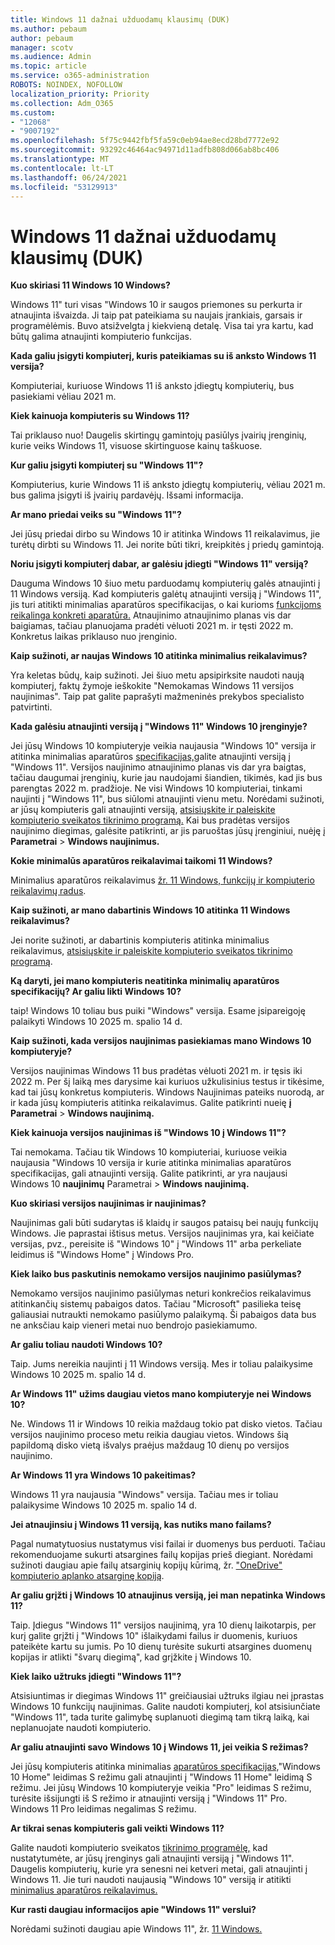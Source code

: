 ```yaml
---
title: Windows 11 dažnai užduodamų klausimų (DUK)
ms.author: pebaum
author: pebaum
manager: scotv
ms.audience: Admin
ms.topic: article
ms.service: o365-administration
ROBOTS: NOINDEX, NOFOLLOW
localization_priority: Priority
ms.collection: Adm_O365
ms.custom:
- "12068"
- "9007192"
ms.openlocfilehash: 5f75c9442fbf5fa59c0eb94ae8ecd28bd7772e92
ms.sourcegitcommit: 93292c46464ac94971d11adfb808d066ab8bc406
ms.translationtype: MT
ms.contentlocale: lt-LT
ms.lasthandoff: 06/24/2021
ms.locfileid: "53129913"
---
```

# <a name="windows-11-frequently-asked-questions-faq"></a>Windows 11 dažnai užduodamų klausimų (DUK)

**Kuo skiriasi 11 Windows 10 Windows?**

Windows 11" turi visas "Windows 10 ir saugos priemones su perkurta ir atnaujinta išvaizda. Ji taip pat pateikiama su naujais įrankiais, garsais ir programėlėmis. Buvo atsižvelgta į kiekvieną detalę. Visa tai yra kartu, kad būtų galima atnaujinti kompiuterio funkcijas.

**Kada galiu įsigyti kompiuterį, kuris pateikiamas su iš anksto Windows 11 versija?**

Kompiuteriai, kuriuose Windows 11 iš anksto įdiegtų kompiuterių, bus pasiekiami vėliau 2021 m.


**Kiek kainuoja kompiuteris su Windows 11?**

Tai priklauso nuo! Daugelis skirtingų gamintojų pasiūlys įvairių įrenginių, kurie veiks Windows 11, visuose skirtinguose kainų taškuose.


**Kur galiu įsigyti kompiuterį su "Windows 11"?**

Kompiuterius, kurie Windows 11 iš anksto įdiegtų kompiuterių, vėliau 2021 m. bus galima įsigyti iš įvairių pardavėjų. Išsami informacija.


**Ar mano priedai veiks su "Windows 11"?**

Jei jūsų priedai dirbo su Windows 10 ir atitinka Windows 11 reikalavimus, jie turėtų dirbti su Windows 11. Jei norite būti tikri, kreipkitės į priedų gamintoją.


**Noriu įsigyti kompiuterį dabar, ar galėsiu įdiegti "Windows 11" versiją?**

Dauguma Windows 10 šiuo metu parduodamų kompiuterių galės atnaujinti į 11 Windows versiją. Kad kompiuteris galėtų atnaujinti versiją į "Windows 11", jis turi atitikti minimalias aparatūros specifikacijas, o kai kurioms [funkcijoms reikalinga konkreti aparatūra.](https://www.microsoft.com/windows/windows-11-specifications) Atnaujinimo atnaujinimo planas vis dar baigiamas, tačiau planuojama pradėti vėluoti 2021 m. ir tęsti 2022 m. Konkretus laikas priklauso nuo įrenginio.


**Kaip sužinoti, ar naujas Windows 10 atitinka minimalius reikalavimus?**

Yra keletas būdų, kaip sužinoti. Jei šiuo metu apsipirksite naudoti naują kompiuterį, faktų žymoje ieškokite "Nemokamas Windows 11 versijos naujinimas". Taip pat galite paprašyti mažmeninės prekybos specialisto patvirtinti.


**Kada galėsiu atnaujinti versiją į "Windows 11" Windows 10 įrenginyje?**

Jei jūsų Windows 10 kompiuteryje veikia naujausia "Windows 10" versija ir atitinka minimalias aparatūros [specifikacijas,](https://www.microsoft.com/windows/windows-11-specifications)galite atnaujinti versiją į "Windows 11". Versijos naujinimo atnaujinimo planas vis dar yra baigtas, tačiau daugumai įrenginių, kurie jau naudojami šiandien, tikimės, kad jis bus parengtas 2022 m. pradžioje. Ne visi Windows 10 kompiuteriai, tinkami naujinti į "Windows 11", bus siūlomi atnaujinti vienu metu. Norėdami sužinoti, ar jūsų kompiuteris gali atnaujinti versiją, [atsisiųskite ir paleiskite kompiuterio sveikatos tikrinimo programą.](https://aka.ms/GetPCHealthCheckApp) Kai bus pradėtas versijos naujinimo diegimas, galėsite patikrinti, ar jis paruoštas jūsų įrenginiui, nuėję į **Parametrai**  >  **Windows naujinimus.**


**Kokie minimalūs aparatūros reikalavimai taikomi 11 Windows?**

Minimalius aparatūros reikalavimus [žr. 11 Windows, funkcijų ir kompiuterio reikalavimų radus](https://www.microsoft.com/windows/windows-11-specifications).


**Kaip sužinoti, ar mano dabartinis Windows 10 atitinka 11 Windows reikalavimus?**

Jei norite sužinoti, ar dabartinis kompiuteris atitinka minimalius reikalavimus, [atsisiųskite ir paleiskite kompiuterio sveikatos tikrinimo programą](https://aka.ms/GetPCHealthCheckApp).


**Ką daryti, jei mano kompiuteris neatitinka minimalių aparatūros specifikacijų? Ar galiu likti Windows 10?**

taip! Windows 10 toliau bus puiki "Windows" versija. Esame įsipareigoję palaikyti Windows 10 2025 m. spalio 14 d.


**Kaip sužinoti, kada versijos naujinimas pasiekiamas mano Windows 10 kompiuteryje?**

Versijos naujinimas Windows 11 bus pradėtas vėluoti 2021 m. ir tęsis iki 2022 m. Per šį laiką mes darysime kai kuriuos užkulisinius testus ir tikėsime, kad tai jūsų konkretus kompiuteris. Windows Naujinimas pateiks nuorodą, ar ir kada jūsų kompiuteris atitinka reikalavimus. Galite patikrinti nueię **į Parametrai**  >  **Windows naujinimą.**


**Kiek kainuoja versijos naujinimas iš "Windows 10 į Windows 11"?**

Tai nemokama. Tačiau tik Windows 10 kompiuteriai, kuriuose veikia naujausia "Windows 10 versija ir kurie atitinka minimalias aparatūros specifikacijas, gali atnaujinti versiją. Galite patikrinti, ar yra naujausi Windows 10 **naujinimų** Parametrai  >  **Windows naujinimą.**


**Kuo skiriasi versijos naujinimas ir naujinimas?**

Naujinimas gali būti sudarytas iš klaidų ir saugos pataisų bei naujų funkcijų Windows. Jie paprastai ištisus metus. Versijos naujinimas yra, kai keičiate versijas, pvz., pereisite iš "Windows 10" į "Windows 11" arba perkeliate leidimus iš "Windows Home" į Windows Pro.


**Kiek laiko bus paskutinis nemokamo versijos naujinimo pasiūlymas?**

Nemokamo versijos naujinimo pasiūlymas neturi konkrečios reikalavimus atitinkančių sistemų pabaigos datos. Tačiau "Microsoft" pasilieka teisę galiausiai nutraukti nemokamo pasiūlymo palaikymą. Ši pabaigos data bus ne anksčiau kaip vieneri metai nuo bendrojo pasiekiamumo.


**Ar galiu toliau naudoti Windows 10?**

Taip. Jums nereikia naujinti į 11 Windows versiją. Mes ir toliau palaikysime Windows 10 2025 m. spalio 14 d.

**Ar Windows 11" užims daugiau vietos mano kompiuteryje nei Windows 10?**

Ne. Windows 11 ir Windows 10 reikia maždaug tokio pat disko vietos. Tačiau versijos naujinimo proceso metu reikia daugiau vietos. Windows šią papildomą disko vietą išvalys praėjus maždaug 10 dienų po versijos naujinimo.


**Ar Windows 11 yra Windows 10 pakeitimas?**

Windows 11 yra naujausia "Windows" versija. Tačiau mes ir toliau palaikysime Windows 10 2025 m. spalio 14 d.


**Jei atnaujinsiu į Windows 11 versiją, kas nutiks mano failams?**

Pagal numatytuosius nustatymus visi failai ir duomenys bus perduoti. Tačiau rekomenduojame sukurti atsargines failų kopijas prieš diegiant. Norėdami sužinoti daugiau apie failų atsarginių kopijų kūrimą, žr. ["OneDrive" kompiuterio aplanko atsarginę kopiją](https://www.microsoft.com/microsoft-365/onedrive/pc-cloud-backup).


**Ar galiu grįžti į Windows 10 atnaujinus versiją, jei man nepatinka Windows 11?**

Taip. Įdiegus "Windows 11" versijos naujinimą, yra 10 dienų laikotarpis, per kurį galite grįžti į "Windows 10" išlaikydami failus ir duomenis, kuriuos pateikėte kartu su jumis. Po 10 dienų turėsite sukurti atsargines duomenų kopijas ir atlikti "švarų diegimą", kad grįžkite į Windows 10.


**Kiek laiko užtruks įdiegti "Windows 11"?**

Atsisiuntimas ir diegimas Windows 11" greičiausiai užtruks ilgiau nei įprastas Windows 10 funkcijų naujinimas. Galite naudoti kompiuterį, kol atsisiunčiate "Windows 11", tada turite galimybę suplanuoti diegimą tam tikrą laiką, kai neplanuojate naudoti kompiuterio.


**Ar galiu atnaujinti savo Windows 10 į Windows 11, jei veikia S režimas?**

Jei jūsų kompiuteris atitinka minimalias [aparatūros specifikacijas,](https://www.microsoft.com/windows/windows-11-specifications)"Windows 10 Home" leidimas S režimu gali atnaujinti į "Windows 11 Home" leidimą S režimu. Jei jūsų Windows 10 kompiuteryje veikia "Pro" leidimas S režimu, turėsite išsijungti iš S režimo ir atnaujinti versiją į "Windows 11" Pro. Windows 11 Pro leidimas negalimas S režimu.


**Ar tikrai senas kompiuteris gali veikti Windows 11?**

Galite naudoti kompiuterio sveikatos [tikrinimo programėlę,](https://aka.ms/GetPCHealthCheckApp) kad nustatytumėte, ar jūsų įrenginys gali atnaujinti versiją į "Windows 11". Daugelis kompiuterių, kurie yra senesni nei ketveri metai, gali atnaujinti į Windows 11. Jie turi naudoti naujausią "Windows 10" versiją ir atitikti [minimalius aparatūros reikalavimus.](https://www.microsoft.com/windows/windows-11-specifications)


**Kur rasti daugiau informacijos apie "Windows 11" verslui?**

Norėdami sužinoti daugiau apie Windows 11", žr. [11 Windows.](https://www.microsoft.com/windowsforbusiness/windows-11)